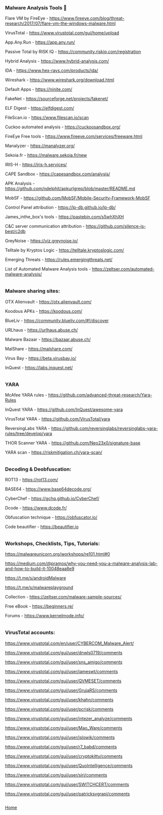 ### Malware Analysis Tools 🦠

Flare VM by FireEye - https://www.fireeye.com/blog/threat-research/2017/07/flare-vm-the-windows-malware.html

VirusTotal - https://www.virustotal.com/gui/home/upload

App.Any.Run - https://app.any.run/

Passive Total by RISK IQ - https://community.riskiq.com/registration

Hybrid Analysis - https://www.hybrid-analysis.com/

IDA - https://www.hex-rays.com/products/ida/

Wireshark - https://www.wireshark.org/download.html

Default Apps - https://ninite.com/

FakeNet - https://sourceforge.net/projects/fakenet/

ELF Digest - https://elfdigest.com/

FileScan.io - https://www.filescan.io/scan

Cuckoo automated analysis - https://cuckoosandbox.org/

FireEye Free tools - https://www.fireeye.com/services/freeware.html

Manalyzer - https://manalyzer.org/

Sekoia.fr - https://malware.sekoia.fr/new

IRIS-H - https://iris-h.services/

CAPE Sandbox - https://capesandbox.com/analysis/

APK Analysis - https://github.com/ndelphit/apkurlgrep/blob/master/README.md

MobSF - https://github.com/MobSF/Mobile-Security-Framework-MobSF

Control Panel attribution - https://lp-db.github.io/lp-db/

James_inthe_box's tools - https://pastebin.com/s5whXhXH

C&C server communication attribution - https://github.com/silence-is-best/c2db

GreyNoise - https://viz.greynoise.io/

Telltale by Kryptos Logic - https://telltale.kryptoslogic.com/

Emerging Threats - https://rules.emergingthreats.net/

List of Automated Malware Analysis tools - https://zeltser.com/automated-malware-analysis/

```

```

### Malware sharing sites: 

OTX Alienvault - https://otx.alienvault.com/

Koodous APKs - https://koodous.com/

BlueLiv - https://community.blueliv.com/#!/discover

URLhaus - https://urlhaus.abuse.ch/

Malware Bazaar - https://bazaar.abuse.ch/

MalShare - https://malshare.com/

Virus Bay - https://beta.virusbay.io/

InQuest - https://labs.inquest.net/

```

```
### YARA

McAfee YARA rules - https://github.com/advanced-threat-research/Yara-Rules

InQuest YARA - https://github.com/InQuest/awesome-yara

VirusTotal YARA - https://github.com/VirusTotal/yara

ReversingLabs YARA - https://github.com/reversinglabs/reversinglabs-yara-rules/tree/develop/yara

THOR Scanner YARA - https://github.com/Neo23x0/signature-base

YARA scan - https://riskmitigation.ch/yara-scan/

```

```

### Decoding & Deobfuscation:

ROT13 - https://rot13.com/

BASE64 - https://www.base64decode.org/

CyberChef - https://gchq.github.io/CyberChef/

Dcode - https://www.dcode.fr/

Obfuscation technique - https://obfuscator.io/

Code beautifier - https://beautifier.io

```

```
### Workshops, Checklists, Tips, Tutorials:

https://malwareunicorn.org/workshops/re101.html#0

https://medium.com/@pramos/why-you-need-you-a-malware-analysis-lab-and-how-to-build-it-10048eaa8e9

https://t.me/s/androidMalware

https://t.me/s/malwareplayground

Collection - https://zeltser.com/malware-sample-sources/

Free eBook - https://beginners.re/

Forums - https://www.kernelmode.info/

```

```

### VirusTotal accounts:

https://www.virustotal.com/en/user/CYBERCOM_Malware_Alert/

https://www.virustotal.com/gui/user/dnwls0719/comments

https://www.virustotal.com/gui/user/sns_amigo/comments

https://www.virustotal.com/gui/user/jameswt/comments

https://www.virustotal.com/gui/user/QVMESET/comments

https://www.virustotal.com/gui/user/GrujaRS/comments

https://www.virustotal.com/gui/user/khahn/comments

https://www.virustotal.com/gui/user/pcrisk/comments

https://www.virustotal.com/gui/user/intezer_analyze/comments

https://www.virustotal.com/gui/user/Mao_Ware/comments

https://www.virustotal.com/gui/user/jslowik/comments

https://www.virustotal.com/gui/user/r7_babd/comments

https://www.virustotal.com/gui/user/cryptokitty/comments

https://www.virustotal.com/gui/user/QuoIntelligence/comments

https://www.virustotal.com/gui/user/siri/comments

https://www.virustotal.com/gui/user/SWITCHCERT/comments

https://www.virustotal.com/gui/user/patricksvgrapi/comments

```

```
[Home](https://github.com/BushidoUK/Open-source-tools-for-CTI/blob/master/README.md)
